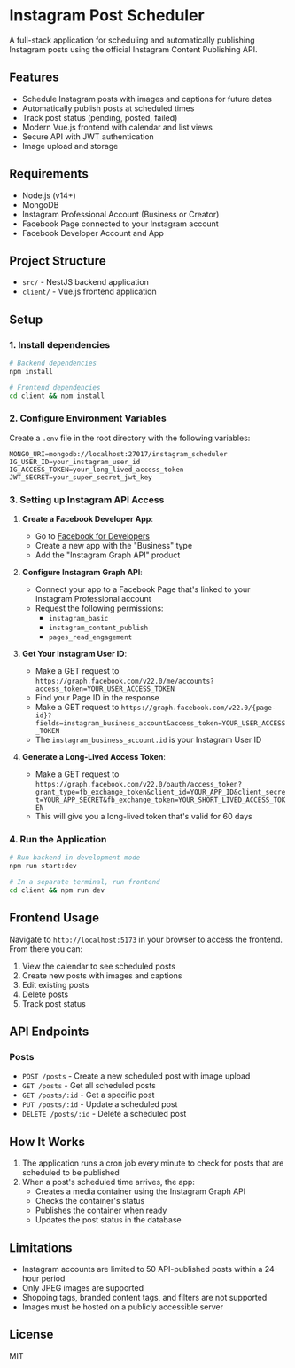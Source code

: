 # Instagram Post Scheduler

A full-stack application for scheduling and automatically publishing Instagram posts using the official Instagram Content Publishing API.

## Features

- Schedule Instagram posts with images and captions for future dates
- Automatically publish posts at scheduled times
- Track post status (pending, posted, failed)
- Modern Vue.js frontend with calendar and list views
- Secure API with JWT authentication
- Image upload and storage

## Requirements

- Node.js (v14+)
- MongoDB
- Instagram Professional Account (Business or Creator)
- Facebook Page connected to your Instagram account
- Facebook Developer Account and App

## Project Structure

- `src/` - NestJS backend application
- `client/` - Vue.js frontend application

## Setup

### 1. Install dependencies

```bash
# Backend dependencies
npm install

# Frontend dependencies
cd client && npm install
```

### 2. Configure Environment Variables

Create a `.env` file in the root directory with the following variables:

```
MONGO_URI=mongodb://localhost:27017/instagram_scheduler
IG_USER_ID=your_instagram_user_id
IG_ACCESS_TOKEN=your_long_lived_access_token
JWT_SECRET=your_super_secret_jwt_key
```

### 3. Setting up Instagram API Access

1. **Create a Facebook Developer App**:
   - Go to [Facebook for Developers](https://developers.facebook.com/)
   - Create a new app with the "Business" type
   - Add the "Instagram Graph API" product

2. **Configure Instagram Graph API**:
   - Connect your app to a Facebook Page that's linked to your Instagram Professional account
   - Request the following permissions:
     - `instagram_basic`
     - `instagram_content_publish`
     - `pages_read_engagement`

3. **Get Your Instagram User ID**:
   - Make a GET request to `https://graph.facebook.com/v22.0/me/accounts?access_token=YOUR_USER_ACCESS_TOKEN`
   - Find your Page ID in the response
   - Make a GET request to `https://graph.facebook.com/v22.0/{page-id}?fields=instagram_business_account&access_token=YOUR_USER_ACCESS_TOKEN`
   - The `instagram_business_account.id` is your Instagram User ID

4. **Generate a Long-Lived Access Token**:
   - Make a GET request to `https://graph.facebook.com/v22.0/oauth/access_token?grant_type=fb_exchange_token&client_id=YOUR_APP_ID&client_secret=YOUR_APP_SECRET&fb_exchange_token=YOUR_SHORT_LIVED_ACCESS_TOKEN`
   - This will give you a long-lived token that's valid for 60 days

### 4. Run the Application

```bash
# Run backend in development mode
npm run start:dev

# In a separate terminal, run frontend
cd client && npm run dev
```

## Frontend Usage

Navigate to `http://localhost:5173` in your browser to access the frontend. From there you can:

1. View the calendar to see scheduled posts
2. Create new posts with images and captions
3. Edit existing posts
4. Delete posts
5. Track post status

## API Endpoints

### Posts

- `POST /posts` - Create a new scheduled post with image upload
- `GET /posts` - Get all scheduled posts
- `GET /posts/:id` - Get a specific post
- `PUT /posts/:id` - Update a scheduled post
- `DELETE /posts/:id` - Delete a scheduled post

## How It Works

1. The application runs a cron job every minute to check for posts that are scheduled to be published
2. When a post's scheduled time arrives, the app:
   - Creates a media container using the Instagram Graph API
   - Checks the container's status
   - Publishes the container when ready
   - Updates the post status in the database

## Limitations

- Instagram accounts are limited to 50 API-published posts within a 24-hour period
- Only JPEG images are supported
- Shopping tags, branded content tags, and filters are not supported
- Images must be hosted on a publicly accessible server

## License

MIT
